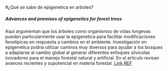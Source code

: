 #¿Qué se sabe de epigenetica en arboles?

##### Advances and promises of epigenetics for forest trees

Aquí argumentan que los árboles como organismos de vidas longevas pueden particularmente usar la epigenetica para facilitar modificaciones fenotipicas en respuesta a cambios en el ambiente.
Investigación en epigenetica podria utilizar caminos muy diversos para ayudar a los bosques a adaptarse al cambio global al generar diferentes enfoques silvicolas inovadores para el manejo forestal natural y artificial.
En el articulo revisan avances recientes y supotencial en materia forestal.
[Link REF](https://www.mdpi.com/1999-4907/11/9/976/htm)
